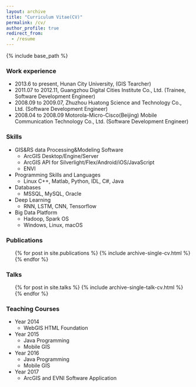 ```yaml
---
layout: archive
title: "Curriculum Vitae(CV)"
permalink: /cv/
author_profile: true
redirect_from:
  - /resume
---
```


{% include base_path %}

<!--Education-->
<!--======-->
<!--* B.S. in Testing Science, Testing University, 2012-->
<!--* M.S. in Testonomy, Testing University, 2014-->
<!--* Ph.D in Hydraulic Engineering (Research Field: Hydraulic Informatization), Huazhong University of Science and Techonolog, 2019-->

### Work experience
<!--======-->
* 2013.6 to present, Hunan City University, (GIS Tearcher)
* 2011.07 to 2012.11, Guangzhou Digital Cities Institute Co., Ltd. (Trainee, Software Development Engineer)
* 2008.09 to 2009.07, Zhuzhou Huatong Science and Technology Co., Ltd. (Software Development Engineer)
* 2008.04 to 2008.09 Motorola-Micro-Cisco(Beijing) Mobile Communication Technology Co., Ltd. (Software Development Engineer)
  
### Skills
<!--======-->
+ GIS&RS data Processing&Modeling Software
   + ArcGIS Desktop/Engine/Server
   + ArcGIS API for Silverlight/Flex/Android/iOS/JavaScript
   + ENVI
+ Programming Skills and Languages
   + Linux C++, Matlab, Python, IDL, C#, Java
+ Databases
   + MSSQL, MySQL, Oracle
+ Deep Learning
   + RNN, LSTM, CNN, Tensorflow
+ Big Data Platform
   + Hadoop, Spark
OS
   + Windows, Linux, macOS

### Publications
<!--======-->
  <ul>{% for post in site.publications %}
    {% include archive-single-cv.html %}
  {% endfor %}</ul>
  
### Talks
<!--======-->
  <ul>{% for post in site.talks %}
    {% include archive-single-talk-cv.html %}
  {% endfor %}</ul>
  
### Teaching Courses
<!--======-->
* Year 2014
   * WebGIS
HTML Foundation
* Year 2015
   * Java Programming
   * Mobile GIS
* Year 2016
   * Java Programming
   * Mobile GIS
* Year 2017
   * ArcGIS and EVNI Software Application
  
<!--Service and leadership
======
* Currently signed in to 49 different slack teams
-->
